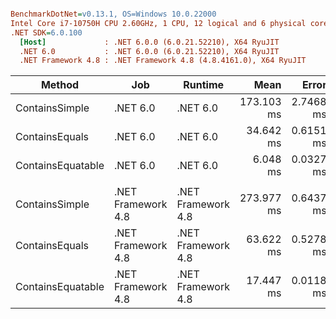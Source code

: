 ``` ini

BenchmarkDotNet=v0.13.1, OS=Windows 10.0.22000
Intel Core i7-10750H CPU 2.60GHz, 1 CPU, 12 logical and 6 physical cores
.NET SDK=6.0.100
  [Host]             : .NET 6.0.0 (6.0.21.52210), X64 RyuJIT
  .NET 6.0           : .NET 6.0.0 (6.0.21.52210), X64 RyuJIT
  .NET Framework 4.8 : .NET Framework 4.8 (4.8.4161.0), X64 RyuJIT


```
|            Method |                Job |            Runtime |       Mean |     Error |    StdDev | Ratio | RatioSD |      Gen 0 |     Allocated |
|------------------ |------------------- |------------------- |-----------:|----------:|----------:|------:|--------:|-----------:|--------------:|
|    ContainsSimple |           .NET 6.0 |           .NET 6.0 | 173.103 ms | 2.7468 ms | 2.4350 ms | 28.62 |    0.44 | 76333.3333 | 480,000,160 B |
|    ContainsEquals |           .NET 6.0 |           .NET 6.0 |  34.642 ms | 0.6151 ms | 0.5754 ms |  5.74 |    0.09 | 38200.0000 | 240,000,032 B |
| ContainsEquatable |           .NET 6.0 |           .NET 6.0 |   6.048 ms | 0.0327 ms | 0.0290 ms |  1.00 |    0.00 |          - |           4 B |
|                   |                    |                    |            |           |           |       |         |            |               |
|    ContainsSimple | .NET Framework 4.8 | .NET Framework 4.8 | 273.977 ms | 0.6437 ms | 0.5706 ms | 15.70 |    0.03 | 76500.0000 | 481,414,744 B |
|    ContainsEquals | .NET Framework 4.8 | .NET Framework 4.8 |  63.622 ms | 0.5278 ms | 0.4937 ms |  3.65 |    0.03 | 38250.0000 | 240,706,348 B |
| ContainsEquatable | .NET Framework 4.8 | .NET Framework 4.8 |  17.447 ms | 0.0118 ms | 0.0099 ms |  1.00 |    0.00 |          - |             - |
